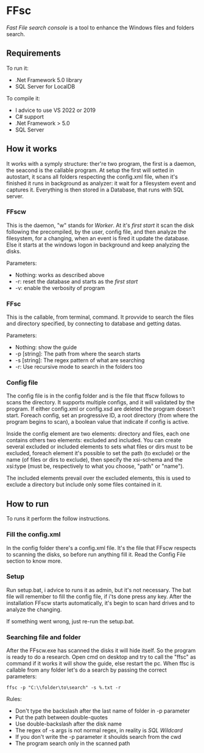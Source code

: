 # FFsc
*Fast File search console* is a tool to enhance the Windows files and folders search.

## Requirements
To run it:
- .Net Framework 5.0 library
- SQL Server for LocalDB

To compile it:
- I advice to use VS 2022 or 2019
- C# support
- .Net Framework > 5.0
- SQL Server

## How it works
It works with a symply structure: ther're two program, the first is a daemon, the seacond is the callable program. At setup the first will setted in autostart, it scans all folders respecting the config.xml file, when it's finished it runs in background as analyzer: it wait for a filesystem event and captures it. Everything is then stored in a Database, that runs with SQL server.

### FFscw
This is the daemon, "w" stands for *Worker*. 
At it's *first start* it scan the disk following the precompiled, by the user, config file, and then analyze the filesystem, for a changing, when an event is fired it update the database. Else it starts at the windows logon in background and keep analyzing the disks.

Parameters:
- Nothing: works as described above
- -r: reset the database and starts as the *first start*
- -v: enable the verbosity of program

### FFsc
This is the callable, from terminal, command. It provvide to search the files and directory specified, by connecting to database and getting datas.

Parameters:
- Nothing: show the guide
- -p [string]: The path from where the search starts
- -s [string]: The regex pattern of what are searching
- -r: Use recursive mode to search in the folders too

### Config file
The config file is in the config folder and is the file that ffscw follows to scans the directory.
It supports multiple configs, and it will validated by the program. If either config.xml or config.xsd are deleted the program doesn't start.
Foreach config, set an progressive ID, a root directory (from where the program begins to scan), a boolean value that indicate if config is active.

Inside the config element are two elements: directory and files, each one contains others two elements: excluded and included.
You can create several excluded or included elements to sets what files or dirs must to be excluded, foreach element it's possible to set the path (to exclude) or the name (of files or dirs to exclude), then specify the xsi-schema and the xsi:type (must be, respectively to what you choose, "path" or "name").

The included elements prevail over the excluded elements, this is used to exclude a directory but include only some files contained in it.


## How to run
To runs it perform the follow instructions.
### Fill the config.xml
In the config folder there's a config.xml file. It's the file that FFscw respects to scanning the disks, so before run anything fill it. Read the Config File section to know more.

### Setup
Run setup.bat, i advice to runs it as admin, but it's not necessary. The bat file will remember to fill the config file, if i'ts done press any key.
After the installation FFscw starts automatically, it's begin to scan hard drives and to analyze the changing.

If something went wrong, just re-run the setup.bat.

### Searching file and folder
After the FFscw.exe has scanned the disks it will hide itself. So the program is ready to do a research.
Open cmd on desktop and try to call the "ffsc" as command if it works it will show the guide, else restart the pc.
When ffsc is callable from any folder let's do a search by passing the correct parameters:
```
ffsc -p "C:\\folder\to\search" -s %.txt -r
```
Rules:
- Don't type the backslash after the last name of folder in -p parameter
- Put the path between double-quotes
- Use double-backslash after the disk name
- The regex of -s args is not normal regex, in reality is *SQL Wildcard*
- If you don't write the -p parameter it shoulds search from the cwd
- The program search only in the scanned path